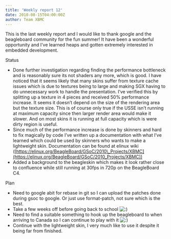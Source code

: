 ```yaml
---
title: 'Weekly report 12'
date: 2010-08-15T04:00:00Z
author: Team XBMC
---
```

 This is the last weekly report and I would like to thank google and the beagleboard community for the fun summer! It have been a wonderful opportunity and I’ve learned heaps and gotten extremely interested in embedded development.

 Status

 
 * Done further investigation regarding finding the performance bottleneck and is reasonably sure its not shaders any more, which is good. I have noticed that it seems likely that many skins suffer from texture cache issues which is due to textures being to large and making SGX having to do unnecessary work to handle the presentation. I’ve verified this by splitting up a texture in 4 pieces and received 50% performance increase. It seems it doesn’t depend on the size of the rendering area but the texture size. This is of course only true if the USSE isn’t running at maximum capacity since then larger render area would make it slower. And on most skins it is running at full capacity which is were dirty region is useful.
 * ﻿﻿Since much of the performance increase is done by skinners and hard to fix magically by code I’ve written up a documentation with what I’ve learned which could be used by skinners who wants to make a lightweight skin. Documentation can be found at elinux wiki ([https://elinux.org/BeagleBoard/GSoC/2010\_Projects/XBMC](https://elinux.org/BeagleBoard/GSoC/2010_Projects/XBMC))
 * Added a background to the beagleskin which makes it look rather close to confluence while still running at 30fps in 720p on the BeagleBoard C4.
 
 Plan

 
 * Need to google abit for rebase in git so I can upload the patches done during gsoc to google. Or just use format-patch, not sure which is the best.
 * Take a few weeks off before going back to school ![:)](/sites/default/files/uploads/icon_smile.gif)
 * Need to find a suitable something to hook up the beagleboard to when arriving to Canada so I can continue to play with it ![:)](/sites/default/files/uploads/icon_smile.gif)
 * Continue with the lightweight skin, I very much like to use it despite it being far from finished.
 
  